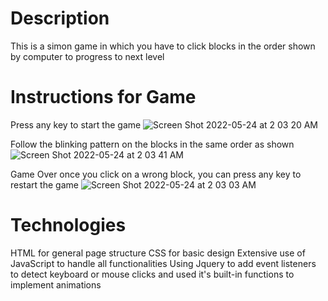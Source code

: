 # Description
This is a simon game in which you have to click blocks in the order shown by computer to progress to next level

# Instructions for Game
Press any key to start the game
 ![Screen Shot 2022-05-24 at 2 03 20 AM](https://user-images.githubusercontent.com/64384752/169960073-87e35219-faf9-489e-9877-3cb50948a586.png)
 
 Follow the blinking pattern on the blocks in the same order as shown
![Screen Shot 2022-05-24 at 2 03 41 AM](https://user-images.githubusercontent.com/64384752/169960315-f392a93b-8cd3-460f-a7ad-b6c75ebaa070.png)

Game Over once you click on a wrong block, you can press any key to restart the game
![Screen Shot 2022-05-24 at 2 03 03 AM](https://user-images.githubusercontent.com/64384752/169960513-43955f96-a60b-49e1-8350-0c11743a3f5a.png)
 
# Technologies 
 HTML for general page structure
 CSS for basic design
 Extensive use of JavaScript to handle all functionalities
 Using Jquery to add event listeners to detect keyboard or mouse clicks and used it's built-in functions to implement animations 



